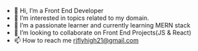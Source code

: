 - 👋 Hi, I’m a Front End Developer
- 👀 I’m interested in topics related to my domain.
- 🌱 I’m a passionate learner and currently learning MERN stack
- 💞️ I’m looking to collaborate on Front End Projects(JS & React)
- 📫 How to reach me rjflyhigh21@gmail.com
